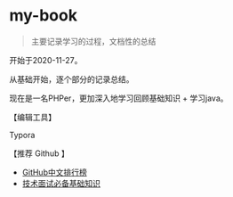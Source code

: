 # my-book

> 主要记录学习的过程，文档性的总结

开始于2020-11-27。

从基础开始，逐个部分的记录总结。

现在是一名PHPer，更加深入地学习回顾基础知识 + 学习java。



【编辑工具】

Typora



【推荐 Github 】

- [GitHub中文排行榜](https://github.com/kon9chunkit/GitHub-Chinese-Top-Charts)
- [技术面试必备基础知识](https://github.com/CyC2018/CS-Notes)





